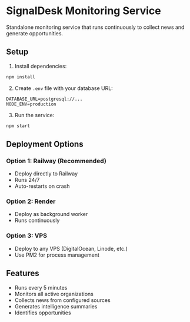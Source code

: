 # SignalDesk Monitoring Service

Standalone monitoring service that runs continuously to collect news and generate opportunities.

## Setup

1. Install dependencies:
```bash
npm install
```

2. Create `.env` file with your database URL:
```
DATABASE_URL=postgresql://...
NODE_ENV=production
```

3. Run the service:
```bash
npm start
```

## Deployment Options

### Option 1: Railway (Recommended)
- Deploy directly to Railway
- Runs 24/7
- Auto-restarts on crash

### Option 2: Render
- Deploy as background worker
- Runs continuously

### Option 3: VPS
- Deploy to any VPS (DigitalOcean, Linode, etc.)
- Use PM2 for process management

## Features
- Runs every 5 minutes
- Monitors all active organizations
- Collects news from configured sources
- Generates intelligence summaries
- Identifies opportunities